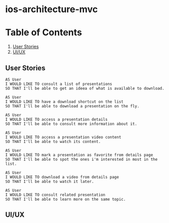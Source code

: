 # ios-architecture-mvc

# Table of Contents
1. [User Stories](#user-stories)
2. [UI/UX](#UI/UX)

## User Stories

```
AS User
I WOULD LIKE TO consult a list of presentations
SO THAT I'll be able to get an ideea of what is available to download.
```
```
AS User
I WOULD LIKE TO have a download shortcut on the list
SO THAT I'll be able to download a presentation on the fly.
```
```
AS User
I WOULD LIKE TO access a presentation details
SO THAT I'll be able to consult more information about it.
```
```
AS User
I WOULD LIKE TO access a presentation video content
SO THAT I'll be able to watch its content.
```
```
AS User
I WOULD LIKE TO mark a presentation as favorite from details page
SO THAT I'll be able to spot the ones i'm interested in most in the list.
```
```
AS User
I WOULD LIKE TO download a video from details page
SO THAT I'll be able to watch it later.
```
```
AS User
I WOULD LIKE TO consult related presentation
SO THAT I'll be able to learn more on the same topic.
```


## UI/UX

<Sketch file here>
